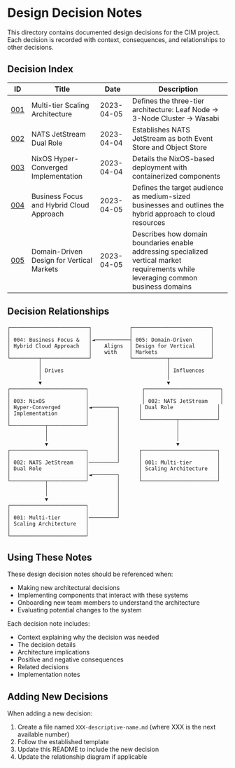# Design Decision Notes

This directory contains documented design decisions for the CIM project. Each decision is recorded with context, consequences, and relationships to other decisions.

## Decision Index

| ID | Title | Date | Description |
|----|-------|------|-------------|
| [001](001-multi-tier-scaling-architecture.md) | Multi-tier Scaling Architecture | 2023-04-05 | Defines the three-tier architecture: Leaf Node → 3-Node Cluster → Wasabi |
| [002](002-nats-jetstream-dual-role.md) | NATS JetStream Dual Role | 2023-04-04 | Establishes NATS JetStream as both Event Store and Object Store |
| [003](003-nixos-hyperconverged-implementation.md) | NixOS Hyper-Converged Implementation | 2023-04-04 | Details the NixOS-based deployment with containerized components |
| [004](004-business-focus-and-audience.md) | Business Focus and Hybrid Cloud Approach | 2023-04-05 | Defines the target audience as medium-sized businesses and outlines the hybrid approach to cloud resources |
| [005](005-domain-driven-vertical-markets.md) | Domain-Driven Design for Vertical Markets | 2023-04-05 | Describes how domain boundaries enable addressing specialized vertical market requirements while leveraging common business domains |

## Decision Relationships

```
┌─────────────────────────┐            ┌─────────────────────────┐
│                         │            │                         │
│ 004: Business Focus &   │◄───────────┤ 005: Domain-Driven      │
│ Hybrid Cloud Approach   │    Aligns  │ Design for Vertical     │
│                         │    with    │ Markets                 │
└─────────┬───────────────┘            └───────────┬─────────────┘
          │                                        │
          │ Drives                                 │ Influences
          │                                        │
          ▼                                        ▼
┌────────────────────────┐                 ┌────────────────────────┐
│                        │                 │                        │
│ 003: NixOS             │                 │ 002: NATS JetStream    │
│ Hyper-Converged        │◄────────┐      │ Dual Role              │
│ Implementation         │         │      │                        │
│                        │         │      └───────────┬────────────┘
└───────────┬────────────┘         │                  │
            │                      │                  │
            │                      │                  │
            ▼                      │                  ▼
┌────────────────────────┐         │      ┌────────────────────────┐
│                        │         │      │                        │
│ 002: NATS JetStream    │─────────┘      │ 001: Multi-tier        │
│ Dual Role              │                │ Scaling Architecture   │
│                        │◄────────┐      │                        │
└───────────┬────────────┘         │      └────────────────────────┘
            │                      │
            │                      │
            ▼                      │
┌────────────────────────┐         │
│                        │         │
│ 001: Multi-tier        │─────────┘
│ Scaling Architecture   │
│                        │
└────────────────────────┘
```

## Using These Notes

These design decision notes should be referenced when:
- Making new architectural decisions
- Implementing components that interact with these systems
- Onboarding new team members to understand the architecture
- Evaluating potential changes to the system

Each decision note includes:
- Context explaining why the decision was needed
- The decision details
- Architecture implications
- Positive and negative consequences
- Related decisions
- Implementation notes

## Adding New Decisions

When adding a new decision:
1. Create a file named `XXX-descriptive-name.md` (where XXX is the next available number)
2. Follow the established template
3. Update this README to include the new decision
4. Update the relationship diagram if applicable 